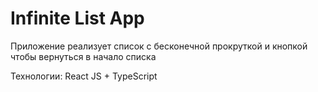 # Infinite List App

Приложение реализует список с бесконечной прокруткой и кнопкой чтобы вернуться в начало списка

Технологии: React JS + TypeScript
